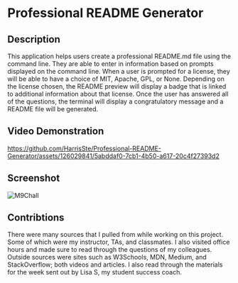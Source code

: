 # Professional README Generator

## Description

This application helps users create a professional README.md file using the command line. They are able to enter in information based on prompts displayed on the command line. When a user is prompted for a license, they will be able to have a choice of MIT, Apache, GPL, or None. Depending on the license chosen, the README preview will display a badge that is linked to additional information about that license. Once the user has answered all of the questions, the terminal will display a congratulatory message and a README file will be generated.


## Video Demonstration

https://github.com/HarrisSte/Professional-README-Generator/assets/126029841/5abddaf0-7cb1-4b50-a617-20c4f27393d2

## Screenshot

![M9Chall](https://github.com/HarrisSte/Professional-README-Generator/assets/126029841/ce6f5f27-c547-4dbf-a8dd-3ade2c1a473a)

## Contribtions

There were many sources that I pulled from while working on this project. Some of which were my instructor, TAs, and classmates. I also visited office hours and made sure to read through the questions of my colleagues. Outside sources were sites such as W3Schools, MDN, Medium, and StackOverflow; both videos and articles. I also read through the materials for the week sent out by Lisa S, my student success coach.
